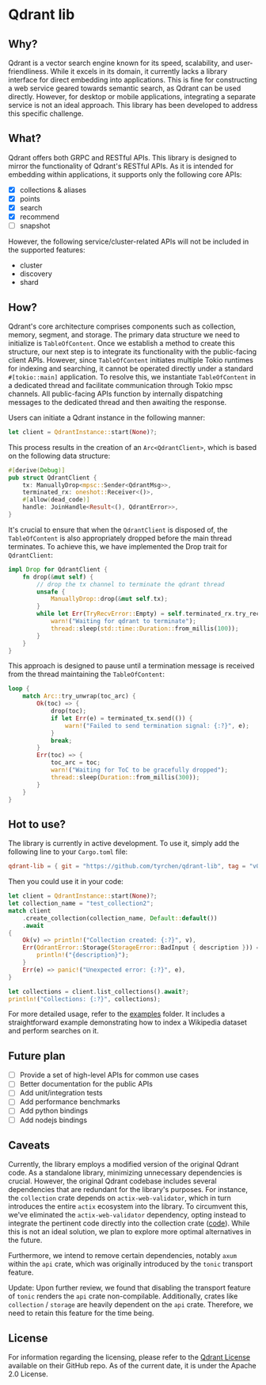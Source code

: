 # Qdrant lib

## Why?

Qdrant is a vector search engine known for its speed, scalability, and user-friendliness. While it excels in its domain, it currently lacks a library interface for direct embedding into applications. This is fine for constructing a web service geared towards semantic search, as Qdrant can be used directly. However, for desktop or mobile applications, integrating a separate service is not an ideal approach. This library has been developed to address this specific challenge.

## What?

Qdrant offers both GRPC and RESTful APIs. This library is designed to mirror the functionality of Qdrant's RESTful APIs. As it is intended for embedding within applications, it supports only the following core APIs:

- [x] collections & aliases
- [x] points
- [x] search
- [x] recommend
- [ ] snapshot

However, the following service/cluster-related APIs will not be included in the supported features:

- cluster
- discovery
- shard

## How?

Qdrant's core architecture comprises components such as collection, memory, segment, and storage. The primary data structure we need to initialize is `TableOfContent`. Once we establish a method to create this structure, our next step is to integrate its functionality with the public-facing client APIs. However, since `TableOfContent` initiates multiple Tokio runtimes for indexing and searching, it cannot be operated directly under a standard `#[tokio::main]` application. To resolve this, we instantiate `TableOfContent` in a dedicated thread and facilitate communication through Tokio mpsc channels. All public-facing APIs function by internally dispatching messages to the dedicated thread and then awaiting the response.

Users can initiate a Qdrant instance in the following manner:

```rust
let client = QdrantInstance::start(None)?;
```

This process results in the creation of an `Arc<QdrantClient>`, which is based on the following data structure:

```rust
#[derive(Debug)]
pub struct QdrantClient {
    tx: ManuallyDrop<mpsc::Sender<QdrantMsg>>,
    terminated_rx: oneshot::Receiver<()>,
    #[allow(dead_code)]
    handle: JoinHandle<Result<(), QdrantError>>,
}
```

It's crucial to ensure that when the `QdrantClient` is disposed of, the `TableOfContent` is also appropriately dropped before the main thread terminates. To achieve this, we have implemented the Drop trait for `QdrantClient`:

```rust
impl Drop for QdrantClient {
    fn drop(&mut self) {
        // drop the tx channel to terminate the qdrant thread
        unsafe {
            ManuallyDrop::drop(&mut self.tx);
        }
        while let Err(TryRecvError::Empty) = self.terminated_rx.try_recv() {
            warn!("Waiting for qdrant to terminate");
            thread::sleep(std::time::Duration::from_millis(100));
        }
    }
}
```

This approach is designed to pause until a termination message is received from the thread maintaining the `TableOfContent`:

```rust
loop {
    match Arc::try_unwrap(toc_arc) {
        Ok(toc) => {
            drop(toc);
            if let Err(e) = terminated_tx.send(()) {
                warn!("Failed to send termination signal: {:?}", e);
            }
            break;
        }
        Err(toc) => {
            toc_arc = toc;
            warn!("Waiting for ToC to be gracefully dropped");
            thread::sleep(Duration::from_millis(300));
        }
    }
}
```

## Hot to use?

The library is currently in active development. To use it, simply add the following line to your `Cargo.toml` file:

```toml
qdrant-lib = { git = "https://github.com/tyrchen/qdrant-lib", tag = "v0.x.y" }
```

Then you could use it in your code:

```rust
let client = QdrantInstance::start(None)?;
let collection_name = "test_collection2";
match client
    .create_collection(collection_name, Default::default())
    .await
{
    Ok(v) => println!("Collection created: {:?}", v),
    Err(QdrantError::Storage(StorageError::BadInput { description })) => {
        println!("{description}");
    }
    Err(e) => panic!("Unexpected error: {:?}", e),
}

let collections = client.list_collections().await?;
println!("Collections: {:?}", collections);
```

For more detailed usage, refer to the [examples](./examples/) folder. It includes a straightforward example demonstrating how to index a Wikipedia dataset and perform searches on it.

## Future plan

- [ ] Provide a set of high-level APIs for common use cases
- [ ] Better documentation for the public APIs
- [ ] Add unit/integration tests
- [ ] Add performance benchmarks
- [ ] Add python bindings
- [ ] Add nodejs bindings

## Caveats

Currently, the library employs a modified version of the original Qdrant code. As a standalone library, minimizing unnecessary dependencies is crucial. However, the original Qdrant codebase includes several dependencies that are redundant for the library's purposes. For instance, the `collection` crate depends on `actix-web-validator`, which in turn introduces the entire `actix` ecosystem into the library. To circumvent this, we've eliminated the `actix-web-validator` dependency, opting instead to integrate the pertinent code directly into the collection crate ([code](https://github.com/tyrchen/qdrant/commit/9369c87d0743f2122d3129d4091ef0b9c29a1375)). While this is not an ideal solution, we plan to explore more optimal alternatives in the future.

Furthermore, we intend to remove certain dependencies, notably `axum` within the `api` crate, which was originally introduced by the `tonic` transport feature.

Update: Upon further review, we found that disabling the transport feature of `tonic` renders the `api` crate non-compilable. Additionally, crates like `collection` / `storage` are heavily dependent on the `api` crate. Therefore, we need to retain this feature for the time being.

## License

For information regarding the licensing, please refer to the [Qdrant License](https://github.com/qdrant/qdrant/blob/master/LICENSE) available on their GitHub repo. As of the current date, it is under the Apache 2.0 License.
